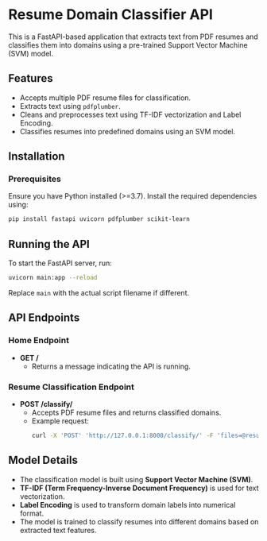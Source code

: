 # Resume Domain Classifier API

This is a FastAPI-based application that extracts text from PDF resumes and classifies them into domains using a pre-trained Support Vector Machine (SVM) model.

## Features
- Accepts multiple PDF resume files for classification.
- Extracts text using `pdfplumber`.
- Cleans and preprocesses text using TF-IDF vectorization and Label Encoding.
- Classifies resumes into predefined domains using an SVM model.

## Installation
### Prerequisites
Ensure you have Python installed (>=3.7). Install the required dependencies using:
```bash
pip install fastapi uvicorn pdfplumber scikit-learn
```

## Running the API
To start the FastAPI server, run:
```bash
uvicorn main:app --reload
```
Replace `main` with the actual script filename if different.

## API Endpoints
### Home Endpoint
- **GET /**
  - Returns a message indicating the API is running.

### Resume Classification Endpoint
- **POST /classify/**
  - Accepts PDF resume files and returns classified domains.
  - Example request:
    ```bash
    curl -X 'POST' 'http://127.0.0.1:8000/classify/' -F 'files=@resume.pdf'
    ```

## Model Details
- The classification model is built using **Support Vector Machine (SVM)**.
- **TF-IDF (Term Frequency-Inverse Document Frequency)** is used for text vectorization.
- **Label Encoding** is used to transform domain labels into numerical format.
- The model is trained to classify resumes into different domains based on extracted text features.
